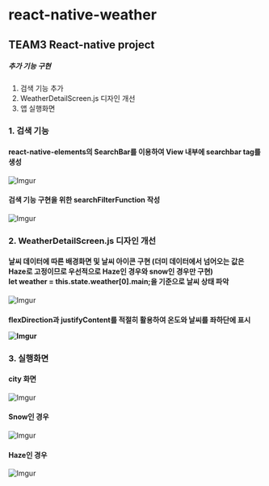
# react-native-weather
<h2>TEAM3 React-native project</h2>
<h5>추가 기능 구현</h5>
<ol>
<li>검색 기능 추가</li>
<li>WeatherDetailScreen.js 디자인 개선</li>
<li>앱 실행화면 </li>

</ol>

<h3>1. 검색 기능</h3>
<h4>react-native-elements의 SearchBar를 이용하여 View 내부에 searchbar tag를 생성</h4>
 
 ![Imgur](https://i.imgur.com/y8OEhjC.png)
 
 <h4>
  검색 기능 구현을 위한 searchFilterFunction 작성 
</h4>

![Imgur](https://i.imgur.com/965Ka3N.png)

<h3>2. WeatherDetailScreen.js 디자인 개선</h3>
<h4>날씨 데이터에 따른 배경화면 및 날씨 아이콘 구현 (더미 데이터에서 넘어오는 값은 Haze로 고정이므로 우선적으로 Haze인 경우와 snow인 경우만 구현)<br>   let  weather  =  this.state.weather[0].main;을 기준으로 날씨 상태 파악</h4>

![Imgur](https://i.imgur.com/y8OEhjC.png)

<h4>flexDirection과 justifyContent를 적절히 활용하여 온도와 날씨를 좌하단에 표시


![Imgur](https://i.imgur.com/kxL0Zku.png)

<h3>3. 실행화면</h3>
<h4> city 화면</h4>

![Imgur](https://i.imgur.com/uQS0ORd.jpg)

<h4>Snow인 경우</h4>

![Imgur](https://i.imgur.com/AhyYiXk.jpg)

<h4>Haze인 경우</h4>

![Imgur](https://i.imgur.com/mcGXMu0.jpg)
